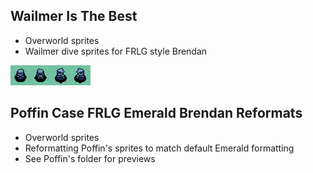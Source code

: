 ## Wailmer Is The Best
- Overworld sprites
- Wailmer dive sprites for FRLG style Brendan

![underwater.png](underwater.png)

## Poffin Case FRLG Emerald Brendan Reformats
- Overworld sprites
- Reformatting Poffin's sprites to match default Emerald formatting
- See Poffin's folder for previews